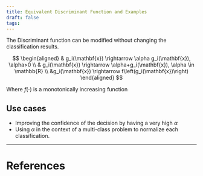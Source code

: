 ```yaml
---
title: Equivalent Discriminant Function and Examples
draft: false
tags:
---
```

The Discriminant function can be modified without changing the classification results. 

$$
\begin{aligned}
& g_i(\mathbf{x}) \rightarrow \alpha g_i(\mathbf{x}), \alpha>0 \\
& g_i(\mathbf{x}) \rightarrow \alpha+g_i(\mathbf{x}), \alpha \in \mathbb{R} \\
&g_i(\mathbf{x}) \rightarrow f\left(g_i(\mathbf{x})\right)
\end{aligned}
$$


Where $f(\cdot)$ is a monotonically increasing function

## Use cases 
- Improving the confidence of the decision by having a very high $\alpha$
- Using $\alpha$ in the context of a multi-class problem to normalize each classification. 




---
# References
